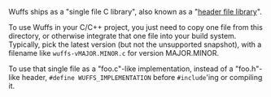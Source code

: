 Wuffs ships as a "single file C library", also known as a "[header file
library](https://github.com/nothings/stb/blob/master/docs/stb_howto.txt)".

To use Wuffs in your C/C++ project, you just need to copy one file from this
directory, or otherwise integrate that one file into your build system.
Typically, pick the latest version (but not the unsupported snapshot), with a
filename like `wuffs-vMAJOR.MINOR.c` for version MAJOR.MINOR.

To use that single file as a "foo.c"-like implementation, instead of a
"foo.h"-like header, `#define WUFFS_IMPLEMENTATION` before `#include`'ing or
compiling it.
